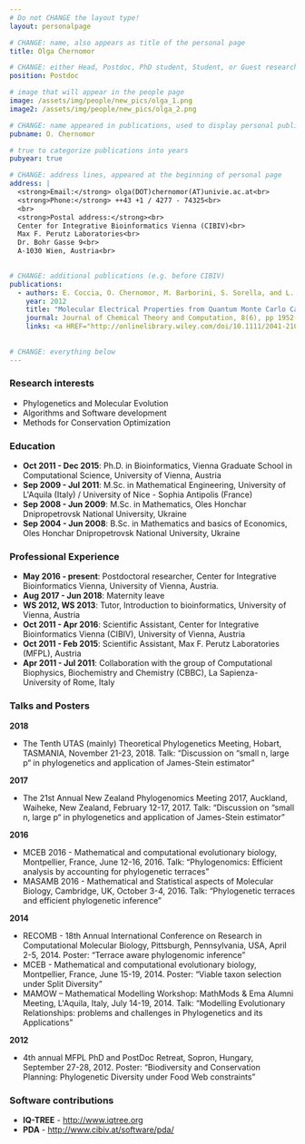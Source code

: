 ```yaml
---
# Do not CHANGE the layout type!
layout: personalpage

# CHANGE: name, also appears as title of the personal page
title: Olga Chernomor

# CHANGE: either Head, Postdoc, PhD student, Student, or Guest researcher
position: Postdoc

# image that will appear in the people page
image: /assets/img/people/new_pics/olga_1.png
image2: /assets/img/people/new_pics/olga_2.png

# CHANGE: name appeared in publications, used to display personal publications
pubname: O. Chernomor

# true to categorize publications into years
pubyear: true

# CHANGE: address lines, appeared at the beginning of personal page
address: |
  <strong>Email:</strong> olga(DOT)chernomor(AT)univie.ac.at<br>
  <strong>Phone:</strong> ++43 +1 / 4277 - 74325<br>
  <br>
  <strong>Postal address:</strong><br>
  Center for Integrative Bioinformatics Vienna (CIBIV)<br>
  Max F. Perutz Laboratories<br>
  Dr. Bohr Gasse 9<br>
  A-1030 Wien, Austria<br>
  

# CHANGE: additional publications (e.g. before CIBIV)
publications:
  - authors: E. Coccia, O. Chernomor, M. Barborini, S. Sorella, and L. Guidoni
    year: 2012
    title: "Molecular Electrical Properties from Quantum Monte Carlo Calculations: Application to Ethyne."
    journal: Journal of Chemical Theory and Computation, 8(6), pp 1952-1962
    links: <a HREF="http://onlinelibrary.wiley.com/doi/10.1111/2041-210X.12299/abstract">(DOI:10.1111/2041-210X.12299)</a>
  
  
# CHANGE: everything below
---
```

### Research interests
<div class="hline"></div>

* Phylogenetics and Molecular Evolution
* Algorithms and Software development
* Methods for Conservation Optimization

### Education
<div class="hline"></div>

* __Oct 2011 - Dec 2015__: Ph.D. in Bioinformatics, Vienna Graduate School in Computational Science, University of Vienna, Austria<br>
* __Sep 2009 - Jul 2011__: M.Sc. in Mathematical Engineering, University of L'Aquila (Italy) / University of Nice - Sophia Antipolis (France)
* __Sep 2008 - Jun 2009__: M.Sc. in Mathematics, Oles Honchar Dnipropetrovsk National University, Ukraine
* __Sep 2004 - Jun 2008__: B.Sc. in Mathematics and basics of Economics, Oles Honchar Dnipropetrovsk National University, Ukraine


### Professional Experience
<div class="hline"></div>

* __May 2016 - present__: Postdoctoral researcher, Center for Integrative Bioinformatics Vienna, University of Vienna, Austria.
* __Aug 2017 - Jun 2018__: Maternity leave
* __WS 2012, WS 2013__: Tutor, Introduction to bioinformatics, University of Vienna, Austria
* __Oct 2011 - Apr 2016__: Scientific Assistant, Center for Integrative Bioinformatics Vienna (CIBIV), University of Vienna, Austria
* __Oct 2011 - Feb 2015__: Scientific Assistant, Max F. Perutz Laboratories (MFPL), Austria
* __Apr 2011 - Jul 2011__: Collaboration with the group of Computational Biophysics, Biochemistry and Chemistry (CBBC), La Sapienza-University of Rome, Italy


### Talks and Posters
<div class="hline"></div>

__2018__
* The Tenth UTAS (mainly) Theoretical Phylogenetics Meeting, Hobart, TASMANIA, November 21-23, 2018.
Talk: “Discussion on “small n, large p“ in phylogenetics and application of James-Stein estimator”

__2017__
* The 21st Annual New Zealand Phylogenomics Meeting 2017, Auckland, Waiheke, New Zealand, February 12-17, 2017. 
Talk: “Discussion on “small n, large p“ in phylogenetics and application of James-Stein estimator”

__2016__
* MCEB 2016 - Mathematical and computational evolutionary biology, Montpellier, France, June 12-16, 2016. 
Talk: “Phylogenomics: Efficient analysis by accounting for phylogenetic terraces”
* MASAMB 2016 - Mathematical and Statistical aspects of Molecular Biology, Cambridge, UK, October 3-4, 2016. 
Talk: “Phylogenetic terraces and efficient phylogenetic inference”

__2014__
* RECOMB - 18th Annual International Conference on Research in Computational Molecular Biology, Pittsburgh, Pennsylvania, USA, April 2-5, 2014. 
Poster: “Terrace aware phylogenomic inference”
* MCEB - Mathematical and computational evolutionary biology, Montpellier, France, June 15-19, 2014. 
Poster: “Viable taxon selection under Split Diversity”
* MAMOW – Mathematical Modelling Workshop: MathMods & Ema Alumni Meeting, L'Aquila, Italy, July 14-19, 2014. 
Talk: “Modelling Evolutionary Relationships: problems and challenges in Phylogenetics and its Applications”

__2012__
* 4th annual MFPL PhD and PostDoc Retreat, Sopron, Hungary, September 27-28, 2012. 
Poster: “Biodiversity and Conservation Planning: Phylogenetic Diversity under Food Web constraints”


### Software contributions
<div class="hline"></div>

* __IQ-TREE__ 	- <a HREF="http://www.iqtree.org"> http://www.iqtree.org</a>
* __PDA__	- <a HREF="http://www.cibiv.at/software/pda/">http://www.cibiv.at/software/pda/</a>





